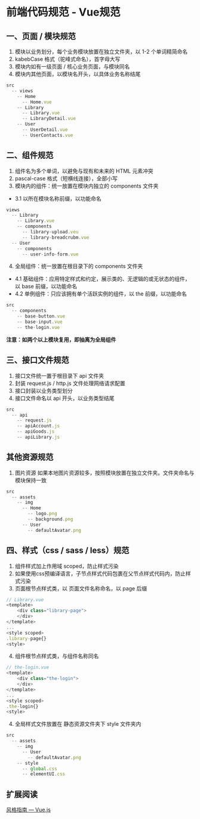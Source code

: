 # 前端代码规范 - Vue规范

## 一、页面 / 模块规范
1. 模块以业务划分，每个业务模块放置在独立文件夹，以 1-2 个单词精简命名
2. kabebCase 格式（驼峰式命名），首字母大写
3. 模块内如有一级页面 / 核心业务页面，与模块同名
4. 模块内其他页面，以模块名开头，以具体业务名称结尾
```js
src
  -- views
    -- Home
      -- Home.vue
    -- Library
      -- Library.vue
      -- LibraryDetail.vue
    -- User
      -- UserDetail.vue
      -- UserContacts.vue
```

## 二、组件规范
1. 组件名为多个单词，以避免与现有和未来的 HTML 元素冲突
2. pascal-case 格式（短横线连接），全部小写
3. 模块内的组件：统一放置在模块内独立的 components 文件夹
- 3.1 以所在模块名称前缀，以功能命名
``` js
views
  -- Library
    -- Library.vue
    -- components
      -- library-upload.veu
      -- library-breadcrubm.vue
  -- User
    -- components
      -- user-info-form.vue
```
4. 全局组件：统一放置在根目录下的 components 文件夹
- 4.1 基础组件：应用特定样式和约定，展示类的、无逻辑的或无状态的组件，以 base 前缀，以功能命名
- 4.2 单例组件：只应该拥有单个活跃实例的组件，以 the 前缀，以功能命名
```js
src
  -- components
    -- base-button.vue
    -- base-input.vue
    -- the-login.vue
```
**注意：如两个以上模块复用，即抽离为全局组件** 

## 三、接口文件规范
1. 接口文件统一置于根目录下 api 文件夹
2. 封装 request.js / http.js 文件处理网络请求配置
3. 接口封装以业务类型划分
3. 接口文件命名以 api 开头，以业务类型结尾
```js
src
  -- api
    -- request.js
    -- apiAccount.js
    -- apiGoods.js
    -- apiLibrary.js
```

## 其他资源规范
1. 图片资源
如果本地图片资源较多，按照模块放置在独立文件夹。文件夹命名与模块保持一致
```js
src
  -- assets
    -- img
      -- Home
        -- logo.png
        -- background.png
      -- User
        -- defaultAvatar.png
```

## 四、样式（css / sass / less）规范
1. 组件样式加上作用域 scoped，防止样式污染
2. 如果使用css预编译语言，子节点样式代码包裹在父节点样式代码内，防止样式污染
3. 页面根节点样式类，以 页面文件名称命名，以 page 后缀
```js
// Library.vue
<template>
    <div class="library-page">
    </div>
</template>
...
<style scoped>
.library-page{}
<style>
```
4. 组件根节点样式类，与组件名称同名
```js
// the-login.vue
<template>
    <div class="the-login">
    </div>
</template>
...
<style scoped>
.the-login{}
<style>
```
4. 全局样式文件放置在 静态资源文件夹下 style 文件夹内
```js
src
  -- assets
    -- img
      -- User
        -- defaultAvatar.png
    -- style
      -- global.css
      -- elementUI.css
```

## 扩展阅读
[风格指南 — Vue.js](https://cn.vuejs.org/v2/style-guide/)